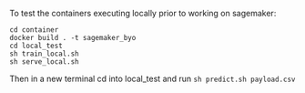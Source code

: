 To test the containers executing locally prior to working on sagemaker:

```
cd container
docker build . -t sagemaker_byo
cd local_test
sh train_local.sh
sh serve_local.sh
```

Then in a new terminal cd into local_test and run ```sh predict.sh payload.csv```